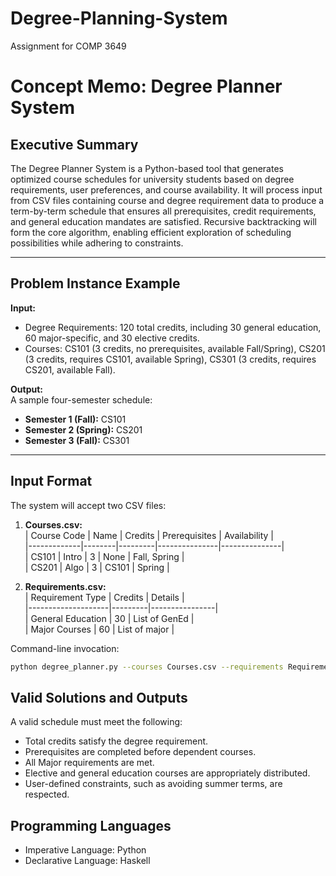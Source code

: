 # Degree-Planning-System
Assignment for COMP 3649

# Concept Memo: Degree Planner System

## Executive Summary
The Degree Planner System is a Python-based tool that generates optimized course schedules for university students based on degree requirements, user preferences, and course availability. It will process input from CSV files containing course and degree requirement data to produce a term-by-term schedule that ensures all prerequisites, credit requirements, and general education mandates are satisfied. Recursive backtracking will form the core algorithm, enabling efficient exploration of scheduling possibilities while adhering to constraints. 

---

## Problem Instance Example
**Input:**  
- Degree Requirements: 120 total credits, including 30 general education, 60 major-specific, and 30 elective credits.  
- Courses: CS101 (3 credits, no prerequisites, available Fall/Spring), CS201 (3 credits, requires CS101, available Spring), CS301 (3 credits, requires CS201, available Fall).  

**Output:**  
A sample four-semester schedule:  
- **Semester 1 (Fall):** CS101  
- **Semester 2 (Spring):** CS201  
- **Semester 3 (Fall):** CS301  

---

## Input Format
The system will accept two CSV files:
1. **Courses.csv:**  
   | Course Code | Name   | Credits | Prerequisites | Availability  |  
   |-------------|--------|---------|---------------|---------------|  
   | CS101       | Intro  | 3       | None          | Fall, Spring  |  
   | CS201       | Algo   | 3       | CS101         | Spring        |  

2. **Requirements.csv:**  
   | Requirement Type   | Credits | Details        |  
   |--------------------|---------|----------------|  
   | General Education  | 30      | List of GenEd  |  
   | Major Courses      | 60      | List of major  |  

Command-line invocation:  
```bash
python degree_planner.py --courses Courses.csv --requirements Requirements.csv --semesters 4
```
## Valid Solutions and Outputs
A valid schedule must meet the following:

- Total credits satisfy the degree requirement.
- Prerequisites are completed before dependent courses.
- All Major requirements are met. 
- Elective and general education courses are appropriately distributed.
- User-defined constraints, such as avoiding summer terms, are respected.

## Programming Languages
- Imperative Language: Python
- Declarative Language: Haskell

